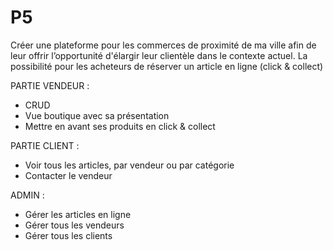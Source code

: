 # P5
Créer une plateforme pour les commerces de proximité de ma ville afin de leur offrir l’opportunité d'élargir leur clientèle dans le contexte actuel.
La possibilité pour les acheteurs de réserver un article en ligne (click & collect)

PARTIE VENDEUR :
  - CRUD
  - Vue boutique avec sa présentation
  - Mettre en avant ses produits en click & collect
 
 PARTIE CLIENT :
  - Voir tous les articles, par vendeur ou par catégorie
  - Contacter le vendeur

ADMIN :
  - Gérer les articles en ligne
  - Gérer tous les vendeurs
  - Gérer tous les clients

